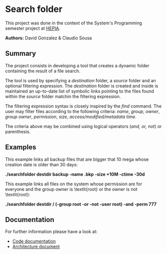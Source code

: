 # Search folder
This project was done in the context of the System's Programming semester project at [HEPIA](http://hepia.hesge.ch/).

**Authors:** David Gonzalez & Claudio Sousa

## Summary
The project consists in developing a tool that creates a dynamic folder containing the result of a file search.

The tool is used by specifying a *destination* folder, a *source* folder and an optional filtering expression.
The *destination* folder is created and inside is maintained an up-to-date list of symbolic links pointing to the files found within the *source* folder matchin the filtering expression.

The filtering expression syntax is closely inspired by the *find* command. The user may filter files according to the following criteria: *name*, *group*, *owner*, *group owner*, *permission*, *size*, *access/modified/metadata time*.

The criteria above may be combined using logical operators (*and, or, not*) or parenthesis.

## Examples

This example links all backup files that are bigger that 10 mega whose creation date is older than 30 days:

**./searchfolder destdir backup -name .bkp -size +10M -ctime -30d**

This example links all files on the system whose permission are for everyone and
the group owner is \textit{root} or the owner is not \textit{root}:

**./searchfolder destdir / (-group root -or -not -user root) -and -perm 777**

## Documentation
For further information please have a look at:
 - [Code documentation](https://hepia-projects.gitlab.io/smart-folder/)
 - [Architecture document](https://gitlab.com/hepia-projects/smart-folder/raw/master/report/SmartFolder-architecture-document.pdf)


